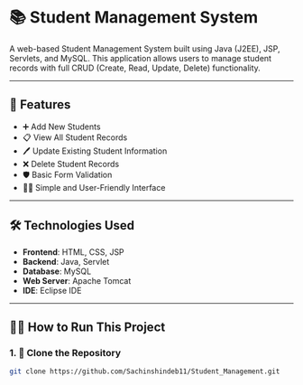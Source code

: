 # 📚 Student Management System

A web-based Student Management System built using Java (J2EE), JSP, Servlets, and MySQL. This application allows users to manage student records with full CRUD (Create, Read, Update, Delete) functionality.

---

## 🚀 Features

- ➕ Add New Students  
- 📋 View All Student Records  
- 🖊️ Update Existing Student Information  
- ❌ Delete Student Records  
- 🛡️ Basic Form Validation  
- 👨‍💻 Simple and User-Friendly Interface

---

## 🛠️ Technologies Used

- **Frontend**: HTML, CSS, JSP  
- **Backend**: Java, Servlet  
- **Database**: MySQL  
- **Web Server**: Apache Tomcat  
- **IDE**: Eclipse IDE

---

## 🧑‍💻 How to Run This Project

### 1. 📁 Clone the Repository

```bash
git clone https://github.com/Sachinshindeb11/Student_Management.git


